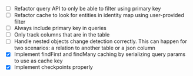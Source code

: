 - [ ] Refactor query API to only be able to filter using primary key
- [ ] Refactor cache to look for entities in identity map using user-provided filter
- [ ] Always include primary key in queries
- [ ] Only track columns that are in the table
- [ ] Handle nested objects change detection correctly. This can happen for two scenarios: a relation to another table or a json column
- [x] Implement findFirst and findMany caching by serializing query params to use as cache key
- [x] Implement checkpoints properly